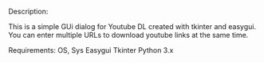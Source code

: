 Description:

This is a simple GUi dialog for Youtube DL created with tkinter and easygui.
You can enter multiple URLs to download youtube links at the same time.

Requirements:
OS, Sys
Easygui
Tkinter
Python 3.x
